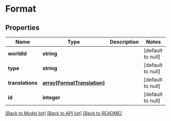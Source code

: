# Format

## Properties
Name | Type | Description | Notes
------------ | ------------- | ------------- | -------------
**worldId** | **string** |  | [default to null]
**type** | **string** |  | [default to null]
**translations** | [**array[FormatTranslation]**](FormatTranslation.md) |  | [default to null]
**id** | **integer** |  | [default to null]

[[Back to Model list]](../README.md#documentation-for-models) [[Back to API list]](../README.md#documentation-for-api-endpoints) [[Back to README]](../README.md)


